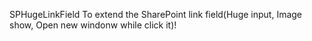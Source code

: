 SPHugeLinkField
To extend the SharePoint link field(Huge input, Image show, Open new windonw while click it)!